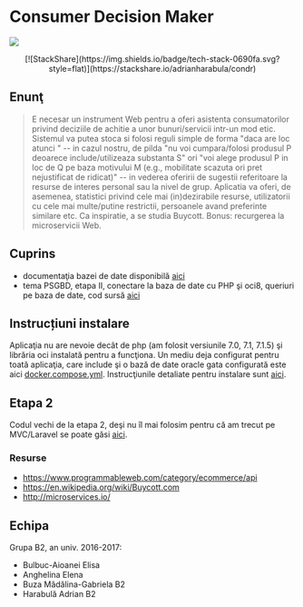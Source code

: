<p align="center">
<h1>Consumer Decision Maker</h1>
<img src="https://cloud.githubusercontent.com/assets/2271038/26532430/2a06aad0-4409-11e7-959a-7c580f5fb5b7.png">
</p>

<p align="center">
[![StackShare](https://img.shields.io/badge/tech-stack-0690fa.svg?style=flat)](https://stackshare.io/adrianharabula/condr)
</p>

## Enunţ

 > E necesar un instrument Web pentru a oferi asistenta consumatorilor privind deciziile de achitie a unor bunuri/servicii intr-un mod etic. Sistemul va putea stoca si folosi reguli simple de forma "daca are loc <conditie> atunci <actiune>" -- in cazul nostru, de pilda "nu voi cumpara/folosi produsul P deoarece include/utilizeaza substanta S" ori "voi alege produsul P in loc de Q pe baza motivului M (e.g., mobilitate scazuta ori pret nejustificat de ridicat)" -- in vederea oferirii de sugestii referitoare la resurse de interes personal sau la nivel de grup. Aplicatia va oferi, de asemenea, statistici privind cele mai (in)dezirabile resurse, utilizatorii cu cele mai multe/putine restrictii, persoanele avand preferinte similare etc. Ca inspiratie, a se studia Buycott. Bonus: recurgerea la microservicii Web.

## Cuprins
 * documentaţia bazei de date disponibilă [aici](https://docs.condr.me/dbschema/)
 * tema PSGBD, etapa II, conectare la baza de date cu PHP şi oci8, queriuri pe baza de date, cod sursă [aici](https://github.com/adrianharabula/condr/tree/master/psgbd/etapa2)
 
## Instrucțiuni instalare
Aplicaţia nu are nevoie decât de php (am folosit versiunile 7.0, 7.1, 7.1.5) şi librăria oci instalată pentru a funcţiona. Un mediu deja configurat pentru toată aplicaţia, care include şi o bază de date oracle gata configurată este aici [docker.compose.yml](https://github.com/adrianharabula/condr/blob/master/docker-compose.yml). Instrucţiunile detaliate pentru instalare sunt [aici](https://github.com/adrianharabula/condr/wiki/Install-instructions).

## Etapa 2
Codul vechi de la etapa 2, deşi nu îl mai folosim pentru că am trecut pe MVC/Laravel se poate găsi [aici](https://github.com/adrianharabula/condr/tree/ffc29cd1f516ae4ef7075bd65262f22bfde8f2ee/psgbd/etapa2).

### Resurse
 * https://www.programmableweb.com/category/ecommerce/api
 * https://en.wikipedia.org/wiki/Buycott.com
 * http://microservices.io/

## Echipa
Grupa B2, an univ. 2016-2017:
 * Bulbuc-Aioanei Elisa
 * Anghelina Elena
 * Buza Mădălina-Gabriela B2
 * Harabulă Adrian B2
 
